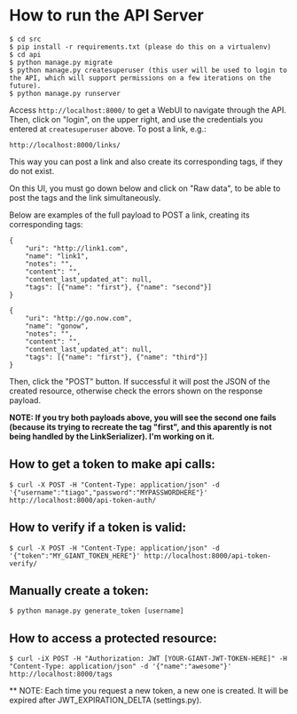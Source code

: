 # How to run the API Server

    $ cd src
    $ pip install -r requirements.txt (please do this on a virtualenv)
    $ cd api
    $ python manage.py migrate
    $ python manage.py createsuperuser (this user will be used to login to the API, which will support permissions on a few iterations on the future).
    $ python manage.py runserver

Access ```http://localhost:8000/``` to get a WebUI to navigate through the API. Then, click on  "login", on the upper right, and use the credentials you entered at ```createsuperuser``` above.
To post a link, e.g.: 

    http://localhost:8000/links/
    
This way you can post a link and also create its corresponding tags, if they do not exist. 

On this UI, you must go down below and click on "Raw data", to be able to post the tags and the link simultaneously. 

Below are examples of the full payload to POST a link, creating its corresponding tags: 

    {
        "uri": "http://link1.com",
        "name": "link1",
        "notes": "",
        "content": "",
        "content_last_updated_at": null,
        "tags": [{"name": "first"}, {"name": "second"}]
    }
    
    {
        "uri": "http://go.now.com",
        "name": "gonow",
        "notes": "",
        "content": "",
        "content_last_updated_at": null,
        "tags": [{"name": "first"}, {"name": "third"}]
    }

Then, click the "POST" button. If successful it will post the JSON of the created resource, otherwise check the errors shown on the response payload.
    
**NOTE: If you try both payloads above, you will see the second one fails (because its trying to recreate the tag "first", and this aparently is not being handled by the LinkSerializer). I'm working on it.**


## How to get a token to make api calls: 

    $ curl -X POST -H "Content-Type: application/json" -d '{"username":"tiago","password":"MYPASSWORDHERE"}' http://localhost:8000/api-token-auth/
    
## How to verify if a token is valid: 
    
    $ curl -X POST -H "Content-Type: application/json" -d '{"token":"MY_GIANT_TOKEN_HERE"}' http://localhost:8000/api-token-verify/
    
## Manually create a token: 

    $ python manage.py generate_token [username]

## How to access a protected resource: 

    $ curl -iX POST -H "Authorization: JWT [YOUR-GIANT-JWT-TOKEN-HERE]" -H "Content-Type: application/json" -d '{"name":"awesome"}' http://localhost:8000/tags

** NOTE: Each time you request a new token, a new one is created. It will be expired after JWT_EXPIRATION_DELTA (settings.py).

